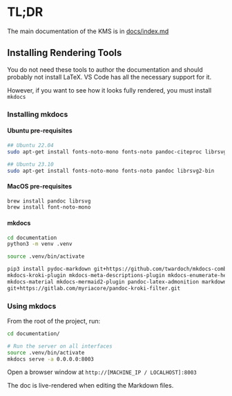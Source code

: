 # TL;DR

The main documentation of the KMS is in [docs/index.md](./docs/index.md)

## Installing Rendering Tools

You do not need these tools to author the documentation and should probably not install LaTeX.
VS Code has all the necessary support for it.

However, if you want to see how it looks fully rendered, you must install `mkdocs`

### Installing mkdocs

#### Ubuntu pre-requisites

```sh
## Ubuntu 22.04
sudo apt-get install fonts-noto-mono fonts-noto pandoc-citeproc librsvg2-bin

## Ubuntu 23.10
sudo apt-get install fonts-noto-mono fonts-noto pandoc librsvg2-bin
```

#### MacOS pre-requisites

```sh
brew install pandoc librsvg
brew install font-noto-mono
```

#### mkdocs

```sh
cd documentation
python3 -m venv .venv

source .venv/bin/activate

pip3 install pydoc-markdown git+https://github.com/twardoch/mkdocs-combine.git \
mkdocs-kroki-plugin mkdocs-meta-descriptions-plugin mkdocs-enumerate-headings-plugin \
mkdocs-material mkdocs-mermaid2-plugin pandoc-latex-admonition markdown-katex \
git+https://gitlab.com/myriacore/pandoc-kroki-filter.git
```

### Using mkdocs

From the root of the project, run:

```bash
cd documentation/

# Run the server on all interfaces
source .venv/bin/activate
mkdocs serve -a 0.0.0.0:8003
```

Open a browser window at `http://[MACHINE_IP / LOCALHOST]:8003`

The doc is live-rendered when editing the Markdown files.
